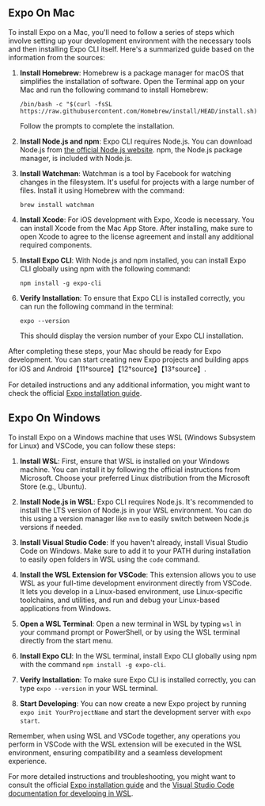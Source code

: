 ## Expo On Mac

To install Expo on a Mac, you'll need to follow a series of steps which involve setting up your development environment with the necessary tools and then installing Expo CLI itself. Here's a summarized guide based on the information from the sources:

1. **Install Homebrew**: Homebrew is a package manager for macOS that simplifies the installation of software. Open the Terminal app on your Mac and run the following command to install Homebrew:
   ```
   /bin/bash -c "$(curl -fsSL https://raw.githubusercontent.com/Homebrew/install/HEAD/install.sh)"
   ```
   Follow the prompts to complete the installation.

2. **Install Node.js and npm**: Expo CLI requires Node.js. You can download Node.js from [the official Node.js website](https://nodejs.org/). npm, the Node.js package manager, is included with Node.js.

3. **Install Watchman**: Watchman is a tool by Facebook for watching changes in the filesystem. It's useful for projects with a large number of files. Install it using Homebrew with the command:
   ```
   brew install watchman
   ```

4. **Install Xcode**: For iOS development with Expo, Xcode is necessary. You can install Xcode from the Mac App Store. After installing, make sure to open Xcode to agree to the license agreement and install any additional required components.

5. **Install Expo CLI**: With Node.js and npm installed, you can install Expo CLI globally using npm with the following command:
   ```
   npm install -g expo-cli
   ```

6. **Verify Installation**: To ensure that Expo CLI is installed correctly, you can run the following command in the terminal:
   ```
   expo --version
   ```
   This should display the version number of your Expo CLI installation.

After completing these steps, your Mac should be ready for Expo development. You can start creating new Expo projects and building apps for iOS and Android【11†source】【12†source】【13†source】.

For detailed instructions and any additional information, you might want to check the official [Expo installation guide](https://docs.expo.dev/get-started/installation/).


## Expo On Windows

To install Expo on a Windows machine that uses WSL (Windows Subsystem for Linux) and VSCode, you can follow these steps:

1. **Install WSL**: First, ensure that WSL is installed on your Windows machine. You can install it by following the official instructions from Microsoft. Choose your preferred Linux distribution from the Microsoft Store (e.g., Ubuntu).

2. **Install Node.js in WSL**: Expo CLI requires Node.js. It's recommended to install the LTS version of Node.js in your WSL environment. You can do this using a version manager like `nvm` to easily switch between Node.js versions if needed.

3. **Install Visual Studio Code**: If you haven't already, install Visual Studio Code on Windows. Make sure to add it to your PATH during installation to easily open folders in WSL using the `code` command.

4. **Install the WSL Extension for VSCode**: This extension allows you to use WSL as your full-time development environment directly from VSCode. It lets you develop in a Linux-based environment, use Linux-specific toolchains, and utilities, and run and debug your Linux-based applications from Windows.

5. **Open a WSL Terminal**: Open a new terminal in WSL by typing `wsl` in your command prompt or PowerShell, or by using the WSL terminal directly from the start menu.

6. **Install Expo CLI**: In the WSL terminal, install Expo CLI globally using npm with the command `npm install -g expo-cli`.

7. **Verify Installation**: To make sure Expo CLI is installed correctly, you can type `expo --version` in your WSL terminal.

8. **Start Developing**: You can now create a new Expo project by running `expo init YourProjectName` and start the development server with `expo start`.

Remember, when using WSL and VSCode together, any operations you perform in VSCode with the WSL extension will be executed in the WSL environment, ensuring compatibility and a seamless development experience.

For more detailed instructions and troubleshooting, you might want to consult the official [Expo installation guide](https://docs.expo.dev/get-started/installation/) and the [Visual Studio Code documentation for developing in WSL](https://code.visualstudio.com/docs/remote/wsl).
